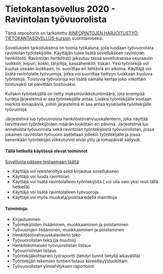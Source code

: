 # Tietokantasovellus 2020 - Ravintolan työvuorolista
Tämä repositorio on tarkoitettu [AINEOPINTOJEN HARJOITUSTYÖ: TIETOKANTASOVELLUS-kurssin](https://courses.helsinki.fi/fi/tkt20011) suorittamiseksi. 

Sovelluksen tarkoituksena on toimia työkaluna, jolla luodaan työvuorolista ravintolan työntekijöille. Käyttäjän tulee lisätä sovellukseen ravintolan henkilöstö. Ravintolan henkilöstö jakautuu tässä sovelluksessa seuraaviin luokkiin; leipuri, kokki, tarjoilija, kassahenkilö, tiskari. Yksi työntekijä voi kuulua useaan luokkaan, ts. suorittaa eri tehtäviä eri aikoina. Käyttäjä voi lisätä ravintolalle työvuoroja, jotka voi suorittaa tiettyyn luokkaan kuuluva työntekijä. Toistuvia työvuoroja voi lisätä samalla kertaa joko viikottain toistuvaksi tai päivittäin toistuvaksi. 

Kullakin työntekijällä on tietty maksimiviikkotuntimäärä, jota enempää tunteja järjestelmä ei saa työntekijälle antaa. Lisäksi työntekijälle voidaan merkitä lomapäiviä, joihin järjestelmä ei saa antaa kyseiselle työntekijälle työvuoroja. 

Järjestelmä luo työvuoroista henkilöstövahvuuskalenterin, joka näyttää tarvittavien työntekijöiden määrän luokittain eri päivinä. Järjestelmä luo annetuista työvuorosta sekä ravintolan työntekijöistä työvuorolistan, jossa jokainen ravintolan työvuoro asetetaan jollekin työntekijälle ja jossa kenenkään työntekijän viikkotunnit eivät ylity ja lomapäivät säilyvät. 

#### Tällä hetkellä käytössä olevat toiminnot

[Sovellusta pääsee testaamaan täältä](https://tsoha-rostermaker.herokuapp.com)

+ Käyttäjä voi rekisteröityä sekä kirjautua sovellukseen
+ Käyttäjä voi luoda ravintolan 
+ Käyttäjä voi lisätä ravintolalleen työntekijöitä ( voi olla vain yksi rooli tällä hetkellä)
+ Käyttäjä voi lisätä ravintolalleen työvuoroja
+ Käyttäjä voi myös muokata/poistaa edellä mainittuja


#### Toimintoja:

+ Kirjautuminen
+ Työntekijöiden lisääminen, muokkaaminen ja poistaminen
+ Työvuorojen lisääminen, muokkaaminen ja poistaminen
+ Henkilöstövahvuuskalenterin teko
+ Työvuorolistan teko (ja muutos)
+ Henkilökohtaisen työvuorolistan listaus
+ Työvuorolistan listaus
+ Työntekijäkohtainen työraportti (tehdyt tunnit tietyllä aikavälillä)
+ Työntekijän tekemien tuntien listaus kiireellisyysluokittain
+ Työvuorolistan ylimiehityksen raportointi
